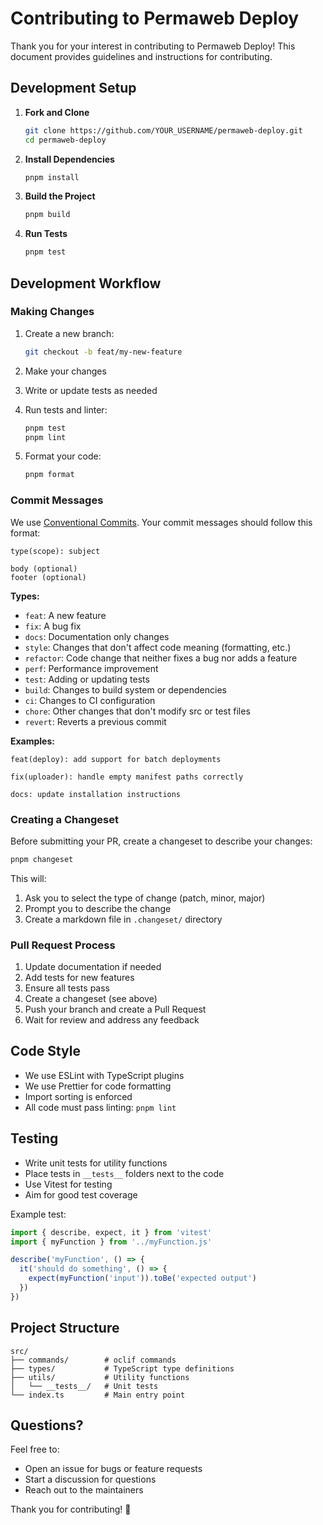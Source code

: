 # Contributing to Permaweb Deploy

Thank you for your interest in contributing to Permaweb Deploy! This document provides guidelines and instructions for contributing.

## Development Setup

1. **Fork and Clone**

   ```bash
   git clone https://github.com/YOUR_USERNAME/permaweb-deploy.git
   cd permaweb-deploy
   ```

2. **Install Dependencies**

   ```bash
   pnpm install
   ```

3. **Build the Project**

   ```bash
   pnpm build
   ```

4. **Run Tests**
   ```bash
   pnpm test
   ```

## Development Workflow

### Making Changes

1. Create a new branch:

   ```bash
   git checkout -b feat/my-new-feature
   ```

2. Make your changes

3. Write or update tests as needed

4. Run tests and linter:

   ```bash
   pnpm test
   pnpm lint
   ```

5. Format your code:
   ```bash
   pnpm format
   ```

### Commit Messages

We use [Conventional Commits](https://www.conventionalcommits.org/). Your commit messages should follow this format:

```
type(scope): subject

body (optional)
footer (optional)
```

**Types:**

- `feat`: A new feature
- `fix`: A bug fix
- `docs`: Documentation only changes
- `style`: Changes that don't affect code meaning (formatting, etc.)
- `refactor`: Code change that neither fixes a bug nor adds a feature
- `perf`: Performance improvement
- `test`: Adding or updating tests
- `build`: Changes to build system or dependencies
- `ci`: Changes to CI configuration
- `chore`: Other changes that don't modify src or test files
- `revert`: Reverts a previous commit

**Examples:**

```
feat(deploy): add support for batch deployments

fix(uploader): handle empty manifest paths correctly

docs: update installation instructions
```

### Creating a Changeset

Before submitting your PR, create a changeset to describe your changes:

```bash
pnpm changeset
```

This will:

1. Ask you to select the type of change (patch, minor, major)
2. Prompt you to describe the change
3. Create a markdown file in `.changeset/` directory

### Pull Request Process

1. Update documentation if needed
2. Add tests for new features
3. Ensure all tests pass
4. Create a changeset (see above)
5. Push your branch and create a Pull Request
6. Wait for review and address any feedback

## Code Style

- We use ESLint with TypeScript plugins
- We use Prettier for code formatting
- Import sorting is enforced
- All code must pass linting: `pnpm lint`

## Testing

- Write unit tests for utility functions
- Place tests in `__tests__` folders next to the code
- Use Vitest for testing
- Aim for good test coverage

Example test:

```typescript
import { describe, expect, it } from 'vitest'
import { myFunction } from '../myFunction.js'

describe('myFunction', () => {
  it('should do something', () => {
    expect(myFunction('input')).toBe('expected output')
  })
})
```

## Project Structure

```
src/
├── commands/        # oclif commands
├── types/           # TypeScript type definitions
├── utils/           # Utility functions
│   └── __tests__/   # Unit tests
└── index.ts         # Main entry point
```

## Questions?

Feel free to:

- Open an issue for bugs or feature requests
- Start a discussion for questions
- Reach out to the maintainers

Thank you for contributing! 🚀
